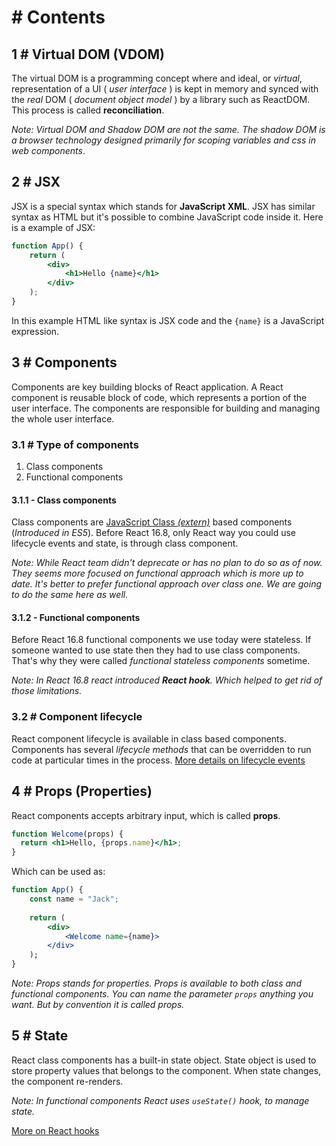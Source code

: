 # # Contents

## 1 # Virtual DOM (VDOM)
The virtual DOM is a programming concept where and ideal, or *virtual*, representation of a UI ( *user interface* ) is kept in memory and synced with the *real* DOM ( *document object model* ) by a library such as ReactDOM. This process is called **reconciliation**.

*Note: Virtual DOM and Shadow DOM are not the same. The shadow DOM is a browser technology designed primarily for scoping variables and css in web components*.

## 2 # JSX
JSX is a special syntax which stands for **JavaScript XML**. JSX has similar syntax as HTML but it's possible to combine JavaScript code inside it. Here is a example of JSX:

```jsx
function App() {
    return (
        <div>
            <h1>Hello {name}</h1>
        </div>
    );
}
```

In this example HTML like syntax is JSX code and the `{name}` is a JavaScript expression.

## 3 # Components
Components are key building blocks of React application. A React component is reusable block of code, which represents a portion of the user interface. The components are responsible for building and managing the whole user interface.

### 3.1 # Type of components
1. Class components
2. Functional components

#### 3.1.1 - Class components
Class components are [JavaScript Class *(extern)*](https://developer.mozilla.org/en-US/docs/Web/JavaScript/Reference/Classes) based components (*Introduced in ES5*). Before React 16.8, only React way you could use lifecycle events and state, is through class component.

*Note: While React team didn't deprecate or has no plan to do so as of now. They seems more focused on functional approach which is more up to date. It's better to prefer functional approach over class one. We are going to do the same here as well.* 

#### 3.1.2 - Functional components
Before React 16.8 functional components we use today were stateless. If someone wanted to use state then they had to use class components. That's why they were called *functional stateless components* sometime.

*Note: In React 16.8 react introduced **React hook**. Which helped to get rid of those limitations.*

### 3.2 # Component lifecycle
React component lifecycle is available in class based components. Components has several *lifecycle methods* that can be overridden to run code at particular times in the process. [More details on lifecycle events](docs/lifecycle.md)

## 4 # Props (Properties)
React components accepts arbitrary input, which is called **props**.

```jsx
function Welcome(props) {
  return <h1>Hello, {props.name}</h1>;
}
```
Which can be used as:

```jsx
function App() {
    const name = "Jack";
    
    return (
        <div>
            <Welcome name={name}>
        </div>
    );
}
```

*Note: Props stands for properties. Props is available to both class and functional components. You can name the parameter `props` anything you want. But by convention it is called props.*

## 5 # State
React class components has a built-in state object. State object is used to store property values that belongs to the component. When state changes, the component re-renders.

*Note: In functional components React uses `useState()` hook, to manage state.*

[More on React hooks](docs/hooks.md)